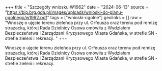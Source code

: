 +++
title = "Szczegóły wniosku W1962"
date = "2024-06-13"
source = "https://bip.brg.gda.pl/images/uploads/wnioski-do-planu-ogolnego/w1962.pdf"
tags = ["wnioski-ogolne"]
geolinks = []
raw = "Wnoszę o ujęcie terenu zieleńca przy ul. Orfeusza oraz terenu pod remizę strażacką, której Rada Dzielnicy Osowa omówiła z Wydziałem Bezpieczeństwa i Zarządzani Kryzysowego Miasta Gdańska, w strefie SN - strefie zieleni i rekreacji. "
+++

Wnoszę o ujęcie terenu zieleńca przy ul. Orfeusza oraz terenu pod remizę strażacką,
której Rada Dzielnicy Osowa omówiła z Wydziałem Bezpieczeństwa i Zarządzani Kryzysowego
Miasta Gdańska, w strefie SN - strefie zieleni i rekreacji.



